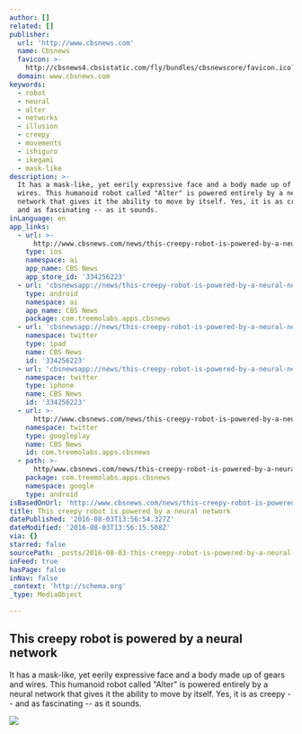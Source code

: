 ```yaml
---
author: []
related: []
publisher:
  url: 'http://www.cbsnews.com'
  name: Cbsnews
  favicon: >-
    http://cbsnews4.cbsistatic.com/fly/bundles/cbsnewscore/favicon.ico?v=8d6a9c7b8dbb614a03583a71b35c0e45d003d2c7
  domain: www.cbsnews.com
keywords:
  - robot
  - neural
  - alter
  - networks
  - illusion
  - creepy
  - movements
  - ishiguro
  - ikegami
  - mask-like
description: >-
  It has a mask-like, yet eerily expressive face and a body made up of gears and
  wires. This humanoid robot called "Alter" is powered entirely by a neural
  network that gives it the ability to move by itself. Yes, it is as creepy --
  and as fascinating -- as it sounds.
inLanguage: en
app_links:
  - url: >-
      http://www.cbsnews.com/news/this-creepy-robot-is-powered-by-a-neural-network/
    type: ios
    namespace: ai
    app_name: CBS News
    app_store_id: '334256223'
  - url: 'cbsnewsapp://news/this-creepy-robot-is-powered-by-a-neural-network/'
    type: android
    namespace: ai
    app_name: CBS News
    package: com.treemolabs.apps.cbsnews
  - url: 'cbsnewsapp://news/this-creepy-robot-is-powered-by-a-neural-network/'
    namespace: twitter
    type: ipad
    name: CBS News
    id: '334256223'
  - url: 'cbsnewsapp://news/this-creepy-robot-is-powered-by-a-neural-network/'
    namespace: twitter
    type: iphone
    name: CBS News
    id: '334256223'
  - url: >-
      http://www.cbsnews.com/news/this-creepy-robot-is-powered-by-a-neural-network/
    namespace: twitter
    type: googleplay
    name: CBS News
    id: com.treemolabs.apps.cbsnews
  - path: >-
      http/www.cbsnews.com/news/this-creepy-robot-is-powered-by-a-neural-network/
    package: com.treemolabs.apps.cbsnews
    namespace: google
    type: android
isBasedOnUrl: 'http://www.cbsnews.com/news/this-creepy-robot-is-powered-by-a-neural-network/'
title: This creepy robot is powered by a neural network
datePublished: '2016-08-03T13:56:54.327Z'
dateModified: '2016-08-03T13:56:15.508Z'
via: {}
starred: false
sourcePath: _posts/2016-08-03-this-creepy-robot-is-powered-by-a-neural-network.md
inFeed: true
hasPage: false
inNav: false
_context: 'http://schema.org'
_type: MediaObject

---
```

<article style=""><h1>This creepy robot is powered by a neural network</h1><p>It has a mask-like, yet eerily expressive face and a body made up of gears and wires. This humanoid robot called "Alter" is powered entirely by a neural network that gives it the ability to move by itself. Yes, it is as creepy -- and as fascinating -- as it sounds.</p><img src="http://cbsnews2.cbsistatic.com/hub/i/r/2016/08/02/8ce30a97-b67a-47b5-b8a1-89f78f23df23/thumbnail/1200x630/dad687775e5e163d7d2dd98cb60c39a2/robot1.jpg" /></article>
